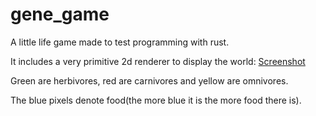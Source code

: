 # gene_game
A little life game made to test programming with rust.

It includes a very primitive 2d renderer to display the world:
[Screenshot](https://imgur.com/a/swR1eto)

Green are herbivores, red are carnivores and yellow are omnivores.

The blue pixels denote food(the more blue it is the more food there is).
